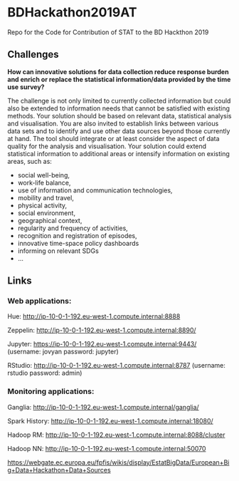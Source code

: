 # BDHackathon2019AT
Repo for the Code for Contribution of STAT to the BD Hackthon 2019

## Challenges

**How can innovative solutions for data collection reduce response burden and enrich or replace the statistical information/data provided by the time use survey?**

The challenge is not only limited to currently collected information but could also be extended to information needs that cannot be satisfied with existing methods. Your solution should be based on relevant data, statistical analysis and visualisation. You are also invited to establish links between various data sets and to identify and use other data sources beyond those currently at hand. The tool should integrate or at least consider the aspect of data quality for the analysis and visualisation. Your solution could extend statistical information to additional areas or intensify information on existing areas, such as:

* social well-being,
* work-life balance,
* use of information and communication technologies,
* mobility and travel,
* physical activity,
* social environment,
* geographical context,
* regularity and frequency of activities,
* recognition and registration of episodes,
* innovative time-space policy dashboards
* informing on relevant SDGs
* ...


## Links

### Web applications:

Hue: http://ip-10-0-1-192.eu-west-1.compute.internal:8888

Zeppelin: http://ip-10-0-1-192.eu-west-1.compute.internal:8890/

Jupyter: https://ip-10-0-1-192.eu-west-1.compute.internal:9443/ (username: jovyan password: jupyter)

RStudio: http://ip-10-0-1-192.eu-west-1.compute.internal:8787 (username: rstudio password: admin)

 

### Monitoring applications:

Ganglia: http://ip-10-0-1-192.eu-west-1.compute.internal/ganglia/

Spark History: http://ip-10-0-1-192.eu-west-1.compute.internal:18080/

Hadoop RM: http://ip-10-0-1-192.eu-west-1.compute.internal:8088/cluster

Hadoop NN: http://ip-10-0-1-192.eu-west-1.compute.internal:50070



https://webgate.ec.europa.eu/fpfis/wikis/display/EstatBigData/European+Big+Data+Hackathon+Data+Sources
